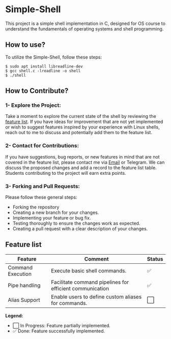 # Simple-Shell
This project is a simple shell implementation in C, designed for OS course to understand the fundamentals of operating systems and shell programming.

## How to use?
To utilize the Simple-Shell, follow these steps:
```
$ sudo apt install libreadline-dev
$ gcc shell.c -lreadline -o shell
$ ./shell
```
## How to Contribute?
###  1- Explore the Project:
Take a moment to explore the current state of the shell by reviewing the [feature list](#feature-list). If you have ideas for improvement that are not yet implemented or wish to suggest features inspired by your experience with Linux shells, reach out to me to discuss and potentially add them to the feature list.

### 2- Contact for Contributions:
If you have suggestions, bug reports, or new features in mind that are not covered in the feature list, please contact me via [Email](mailto:s.behnami@ec.iut.ac.ir) or Telegram. We can discuss the proposed changes and add a record to the feature list table. Students contributing to the project will earn extra points.

### 3- Forking and Pull Requests:
Please follow these general steps:

 - Forking the repository
 - Creating a new branch for your changes.
 - Implementing your feature or bug fix.
 - Testing thoroughly to ensure the changes work as expected.
 - Creating a pull request with a clear description of your changes.

## Feature list
| Feature                 | Comment                                       | Status             |
|-------------------------|-----------------------------------------------|--------------------|
| Command Execution       | Execute basic shell commands.                  | ✅          |
| Pipe handling        | Facilitate command pipelines for efficient communication            | ✅       |
| Alias Support        | Enable users to define custom aliases for commands.        | ⬜       |

**Legend:**
- ⬜ In Progress: Feature partially implemented.
- ✅ Done: Feature successfully implemented.
